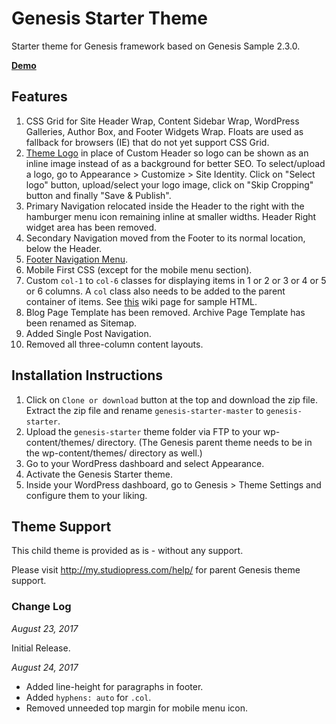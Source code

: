# Genesis Starter Theme

Starter theme for Genesis framework based on Genesis Sample 2.3.0.

[**Demo**](http://genesis-starter.wpdemos.co/)

## Features

1. CSS Grid for Site Header Wrap, Content Sidebar Wrap, WordPress Galleries, Author Box, and Footer Widgets Wrap. Floats are used as fallback for browsers (IE) that do not yet support CSS Grid.
2. [Theme Logo](https://sridharkatakam.com/theme-logo-genesis/) in place of Custom Header so logo can be shown as an inline image instead of as a background for better SEO. To select/upload a logo, go to Appearance > Customize > Site Identity. Click on "Select logo" button, upload/select your logo image, click on "Skip Cropping" button and finally "Save & Publish".
3. Primary Navigation relocated inside the Header to the right with the hamburger menu icon remaining inline at smaller widths. Header Right widget area has been removed.
4. Secondary Navigation moved from the Footer to its normal location, below the Header.
5. [Footer Navigation Menu](https://sridharkatakam.com/footer-navigation-menu-genesis/).
6. Mobile First CSS (except for the mobile menu section).
7. Custom `col-1` to `col-6` classes for displaying items in 1 or 2 or 3 or 4 or 5 or 6 columns. A `col` class also needs to be added to the parent container of items. See [this](https://github.com/srikat/genesis-starter/wiki/Column-Classes) wiki page for sample HTML.
8. Blog Page Template has been removed. Archive Page Template has been renamed as Sitemap.
9. Added Single Post Navigation.
10. Removed all three-column content layouts.

## Installation Instructions

1. Click on `Clone or download` button at the top and download the zip file. Extract the zip file and rename `genesis-starter-master` to `genesis-starter`.
2. Upload the `genesis-starter` theme folder via FTP to your wp-content/themes/ directory. (The Genesis parent theme needs to be in the wp-content/themes/ directory as well.)
3. Go to your WordPress dashboard and select Appearance.
4. Activate the Genesis Starter theme.
5. Inside your WordPress dashboard, go to Genesis > Theme Settings and configure them to your liking.

## Theme Support

This child theme is provided as is - without any support.

Please visit http://my.studiopress.com/help/ for parent Genesis theme support.

### Change Log

*August 23, 2017*

Initial Release.

*August 24, 2017*

* Added line-height for paragraphs in footer.
* Added `hyphens: auto` for `.col`.
* Removed unneeded top margin for mobile menu icon.